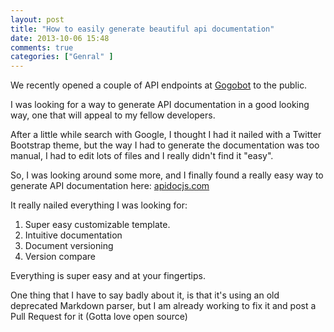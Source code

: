 ```yaml
---
layout: post
title: "How to easily generate beautiful api documentation"
date: 2013-10-06 15:48
comments: true
categories: ["Genral" ]
---
```


We recently opened a couple of API endpoints at [Gogobot](http://gogobot.com) to the public.

I was looking for a way to generate API documentation in a good looking way, one that will appeal to my fellow developers.

After a little while search with Google, I thought I had it nailed with a Twitter Bootstrap theme, but the way I had to generate the documentation was too manual, I had to edit lots of files and I really didn't find it "easy".

So, I was looking around some more, and I finally found a really easy way to generate API documentation here: [apidocjs.com](http://apidocjs.com/)

It really nailed everything I was looking for:

1. Super easy customizable template.
2. Intuitive documentation
3. Document versioning
4. Version compare

Everything is super easy and at your fingertips.

One thing that I have to say badly about it, is that it's using an old deprecated Markdown parser, but I am already working to fix it and post a Pull Request for it (Gotta love open source)